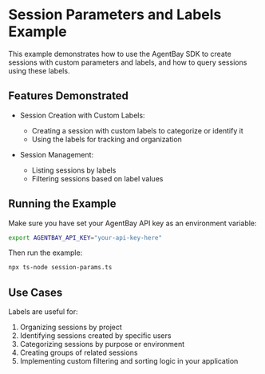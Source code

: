 # Session Parameters and Labels Example

This example demonstrates how to use the AgentBay SDK to create sessions with custom parameters and labels, and how to query sessions using these labels.

## Features Demonstrated

- Session Creation with Custom Labels:
  - Creating a session with custom labels to categorize or identify it
  - Using the labels for tracking and organization

- Session Management:
  - Listing sessions by labels
  - Filtering sessions based on label values

## Running the Example

Make sure you have set your AgentBay API key as an environment variable:

```bash
export AGENTBAY_API_KEY="your-api-key-here"
```

Then run the example:

```bash
npx ts-node session-params.ts
```

## Use Cases

Labels are useful for:

1. Organizing sessions by project
2. Identifying sessions created by specific users
3. Categorizing sessions by purpose or environment
4. Creating groups of related sessions
5. Implementing custom filtering and sorting logic in your application 